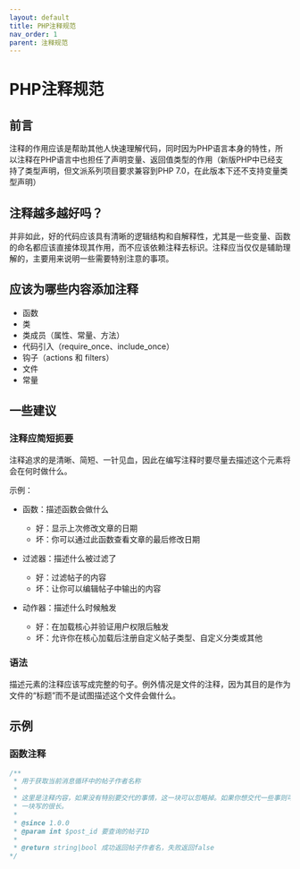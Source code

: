 ```yaml
---
layout: default
title: PHP注释规范
nav_order: 1
parent: 注释规范
---
```


# PHP注释规范

## 前言

注释的作用应该是帮助其他人快速理解代码，同时因为PHP语言本身的特性，所以注释在PHP语言中也担任了声明变量、返回值类型的作用（新版PHP中已经支持了类型声明，但文派系列项目要求兼容到PHP 7.0，在此版本下还不支持变量类型声明）

## 注释越多越好吗？

并非如此，好的代码应该具有清晰的逻辑结构和自解释性，尤其是一些变量、函数的命名都应该直接体现其作用，而不应该依赖注释去标识。注释应当仅仅是辅助理解的，主要用来说明一些需要特别注意的事项。

## 应该为哪些内容添加注释

 * 函数
 * 类
 * 类成员（属性、常量、方法）
 * 代码引入（require_once、include_once）
 * 钩子（actions 和 filters）
 * 文件
 * 常量

## 一些建议

### 注释应简短扼要

注释追求的是清晰、简短、一针见血，因此在编写注释时要尽量去描述这个元素将会在何时做什么。

示例：

 * 函数：描述函数会做什么
   * 好：显示上次修改文章的日期
   * 坏：你可以通过此函数查看文章的最后修改日期
   
 * 过滤器：描述什么被过滤了
   * 好：过滤帖子的内容
   * 坏：让你可以编辑帖子中输出的内容
   
 * 动作器：描述什么时候触发
   * 好：在加载核心并验证用户权限后触发
   * 坏：允许你在核心加载后注册自定义帖子类型、自定义分类或其他

### 语法

描述元素的注释应该写成完整的句子。例外情况是文件的注释，因为其目的是作为文件的“标题”而不是试图描述这个文件会做什么。

## 示例

### 函数注释

```php
/**
 * 用于获取当前消息循环中的帖子作者名称
 * 
 * 这里是注释内容，如果没有特别要交代的事情，这一块可以忽略掉。如果你想交代一些事则可以把这
 * 一块写的很长。
 *
 * @since 1.0.0
 * @param int $post_id 要查询的帖子ID
 *
 * @return string|bool 成功返回帖子作者名，失败返回false
*/
```
